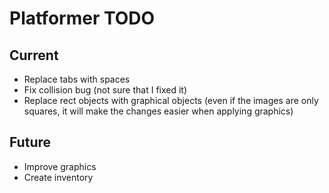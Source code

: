 Platformer TODO
===

Current
---
* Replace tabs with spaces
* Fix collision bug (not sure that I fixed it)
* Replace rect objects with graphical objects (even if the images are only squares, it will make the changes easier when applying graphics)

Future
---
* Improve graphics
* Create inventory